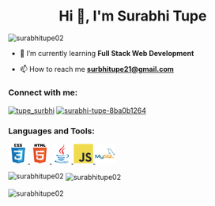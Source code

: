 <h1 align="center">Hi 👋, I'm Surabhi Tupe</h1>
<p align="left"> <img src="https://komarev.com/ghpvc/?username=surabhitupe02&label=Profile%20views&color=0e75b6&style=flat" alt="surabhitupe02" /> </p>

- 🌱 I’m currently learning **Full Stack Web Development**

- 📫 How to reach me **surbhitupe21@gmail.com**

<h3 align="left">Connect with me:</h3>
<p align="left">
<a href="https://twitter.com/tupe_surbhi" target="blank"><img align="center" src="https://raw.githubusercontent.com/rahuldkjain/github-profile-readme-generator/master/src/images/icons/Social/twitter.svg" alt="tupe_surbhi" height="30" width="40" /></a>
<a href="https://linkedin.com/in/surabhi-tupe-8ba0b1264" target="blank"><img align="center" src="https://raw.githubusercontent.com/rahuldkjain/github-profile-readme-generator/master/src/images/icons/Social/linked-in-alt.svg" alt="surabhi-tupe-8ba0b1264" height="30" width="40" /></a>
</p>

<h3 align="left">Languages and Tools:</h3>
<p align="left"> <a href="https://www.w3schools.com/css/" target="_blank" rel="noreferrer"> <img src="https://raw.githubusercontent.com/devicons/devicon/master/icons/css3/css3-original-wordmark.svg" alt="css3" width="40" height="40"/> </a> <a href="https://www.w3.org/html/" target="_blank" rel="noreferrer"> <img src="https://raw.githubusercontent.com/devicons/devicon/master/icons/html5/html5-original-wordmark.svg" alt="html5" width="40" height="40"/> </a> <a href="https://www.java.com" target="_blank" rel="noreferrer"> <img src="https://raw.githubusercontent.com/devicons/devicon/master/icons/java/java-original.svg" alt="java" width="40" height="40"/> </a> <a href="https://developer.mozilla.org/en-US/docs/Web/JavaScript" target="_blank" rel="noreferrer"> <img src="https://raw.githubusercontent.com/devicons/devicon/master/icons/javascript/javascript-original.svg" alt="javascript" width="40" height="40"/> </a> <a href="https://www.mysql.com/" target="_blank" rel="noreferrer"> <img src="https://raw.githubusercontent.com/devicons/devicon/master/icons/mysql/mysql-original-wordmark.svg" alt="mysql" width="40" height="40"/> </a> </p>

<p><img align="left" src="https://github-readme-stats.vercel.app/api/top-langs?username=surabhitupe02&show_icons=true&locale=en&layout=compact" alt="surabhitupe02" /></p>

<p>&nbsp;<img align="center" src="https://github-readme-stats.vercel.app/api?username=surabhitupe02&show_icons=true&locale=en" alt="surabhitupe02" /></p>

<p><img align="center" src="https://github-readme-streak-stats.herokuapp.com/?user=surabhitupe02&" alt="surabhitupe02" /></p>
